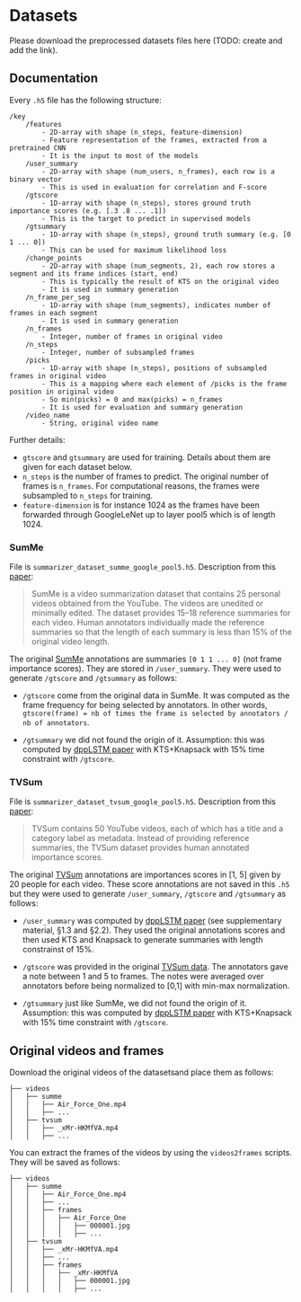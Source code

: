 # Datasets
Please download the preprocessed datasets files here (TODO: create and add the link).

## Documentation
Every `.h5` file has the following structure:
```
/key
    /features
        - 2D-array with shape (n_steps, feature-dimension)
        - Feature representation of the frames, extracted from a pretrained CNN
        - It is the input to most of the models
    /user_summary
        - 2D-array with shape (num_users, n_frames), each row is a binary vector
        - This is used in evaluation for correlation and F-score
    /gtscore
        - 1D-array with shape (n_steps), stores ground truth importance scores (e.g. [.3 .8 ... .1])
        - This is the target to predict in supervised models
    /gtsummary
        - 1D-array with shape (n_steps), ground truth summary (e.g. [0 1 ... 0])
        - This can be used for maximum likelihood loss
    /change_points
        - 2D-array with shape (num_segments, 2), each row stores a segment and its frame indices (start, end)
        - This is typically the result of KTS on the original video
        - It is used in summary generation
    /n_frame_per_seg
        - 1D-array with shape (num_segments), indicates number of frames in each segment
        - It is used in summary generation
    /n_frames
        - Integer, number of frames in original video
    /n_steps
        - Integer, number of subsampled frames
    /picks
        - 1D-array with shape (n_steps), positions of subsampled frames in original video
        - This is a mapping where each element of /picks is the frame position in original video
        - So min(picks) = 0 and max(picks) = n_frames
        - It is used for evaluation and summary generation
    /video_name
        - String, original video name
```

Further details:
* `gtscore` and `gtsummary` are used for training. Details about them are given for each dataset below.
* `n_steps` is the number of frames to predict. The original number of frames is `n_frames`. For computational reasons, the frames were subsampled to `n_steps` for training.
* `feature-dimension` is for instance 1024 as the frames have been forwarded through GoogleLeNet up to layer pool5 which is of length 1024.

### SumMe
File is `summarizer_dataset_summe_google_pool5.h5`. Description from this [paper](https://arxiv.org/abs/1903.11328):
> SumMe is a video summarization dataset that contains 25 personal videos obtained from the YouTube. The videos are unedited or minimally edited. The dataset provides 15–18 reference summaries for each video. Human annotators individually made the reference summaries so that the length of each summary is less than 15% of the original video length.

The original [SumMe](https://gyglim.github.io/me/vsum/) annotations are summaries `[0 1 1 ... 0]` (not frame importance scores). They are stored in `/user_summary`. They were used to generate `/gtscore` and `/gtsummary` as follows:

* `/gtscore` come from the original data in SumMe. It was computed as the frame frequency for being selected by annotators. In other words, `gtscore(frame) = nb of times the frame is selected by annotators / nb of annotators`.

* `/gtsummary` we did not found the origin of it. Assumption: this was computed by [dppLSTM paper](https://arxiv.org/abs/1605.08110) with KTS+Knapsack with 15% time constraint with `/gtscore`.

### TVSum
File is `summarizer_dataset_tvsum_google_pool5.h5`. Description from this [paper](https://arxiv.org/abs/1903.11328):
> TVSum contains 50 YouTube videos, each of which has a title and a category label as metadata. Instead of providing reference summaries, the TVSum dataset provides human annotated importance scores.

The original [TVSum](https://github.com/yalesong/tvsum/) annotations are importances scores in [1, 5] given by 20 people for each video. These score annotations are not saved in this `.h5` but they were used to generate `/user_summary`, `/gtscore` and `/gtsummary` as follows:

* `/user_summary` was computed by [dppLSTM paper](https://arxiv.org/abs/1605.08110) (see supplementary material, §1.3 and §2.2). They used the original annotations scores and then used KTS and Knapsack to generate summaries with length constrainst of 15%.

* `/gtscore` was provided in the original [TVSum data](https://github.com/yalesong/tvsum/blob/master/matlab/ydata-tvsum50.mat). The annotators gave a note between 1 and 5 to frames. The notes were averaged over annotators before being normalized to [0,1] with min-max normalization.

* `/gtsummary` just like SumMe, we did not found the origin of it. Assumption: this was computed by [dppLSTM paper](https://arxiv.org/abs/1605.08110) with KTS+Knapsack with 15% time constraint with `/gtscore`.

## Original videos and frames
Download the original videos of the datasetsand place them as follows:
```
├── videos
│   ├── summe
│   │   ├── Air_Force_One.mp4
│   │   ├── ...
│   ├── tvsum
│   │   ├── _xMr-HKMfVA.mp4
│   │   ├── ...
```
You can extract the frames of the videos by using the `videos2frames` scripts. They will be saved as follows:
```
├── videos
│   ├── summe
│   │   ├── Air_Force_One.mp4
│   │   ├── ...
│   │   ├── frames
│   │   │   ├── Air_Force_One
│   │   │   │   ├── 000001.jpg
│   │   │   │   ├── ...
│   ├── tvsum
│   │   ├── _xMr-HKMfVA.mp4
│   │   ├── ...
│   │   ├── frames
│   │   │   ├── _xMr-HKMfVA
│   │   │   │   ├── 000001.jpg
│   │   │   │   ├── ...
```